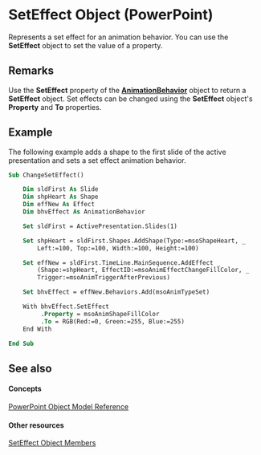 
# SetEffect Object (PowerPoint)

Represents a set effect for an animation behavior. You can use the  **SetEffect** object to set the value of a property.


## Remarks

Use the  **SetEffect** property of the **[AnimationBehavior](70eeb4aa-b9ba-ff7d-93ee-425cf191a6cb.md)** object to return a **SetEffect** object. Set effects can be changed using the **SetEffect** object's **Property** and **To** properties.


## Example

The following example adds a shape to the first slide of the active presentation and sets a set effect animation behavior.


```vb
Sub ChangeSetEffect()

    Dim sldFirst As Slide
    Dim shpHeart As Shape
    Dim effNew As Effect
    Dim bhvEffect As AnimationBehavior

    Set sldFirst = ActivePresentation.Slides(1)

    Set shpHeart = sldFirst.Shapes.AddShape(Type:=msoShapeHeart, _
        Left:=100, Top:=100, Width:=100, Height:=100)

    Set effNew = sldFirst.TimeLine.MainSequence.AddEffect _
        (Shape:=shpHeart, EffectID:=msoAnimEffectChangeFillColor, _
        Trigger:=msoAnimTriggerAfterPrevious)

    Set bhvEffect = effNew.Behaviors.Add(msoAnimTypeSet)

    With bhvEffect.SetEffect
         .Property = msoAnimShapeFillColor
         .To = RGB(Red:=0, Green:=255, Blue:=255)
    End With

End Sub
```


## See also


#### Concepts


[PowerPoint Object Model Reference](00acd64a-5896-0459-39af-98df2849849e.md)
#### Other resources


[SetEffect Object Members](2e5af656-d9f0-38f8-1f92-a39de5628fd3.md)
